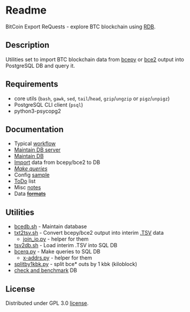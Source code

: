 # Readme

BitCoin Export ReQuests - explore BTC blockchain using [RDB](https://en.wikipedia.org/wiki/Relational_database).

## Description

Utilities set to import BTC blockchain data from [bcepy](https://github.com/tieugene/bcepy) or [bce2](https://github.com/tieugene/bce2) output into PostgreSQL DB and query it.

## Requirements

- core utils (`bash`, `gawk`, `sed`, `tail`/`head`, `gzip`/`ungzip` or `pigz`/`unpigz`)
- PostgreSQL CLI client (`psql`)
- python3-psycopg2

## Documentation

- Typical [workflow](doc/WorkFlow.md)
- [Maintain DB server](doc/DBS.md)
- [Maintain DB](doc/DB.md)
- [Import](doc/ImpEx.md) data from bcepy/bce2 to DB
- _[Make queries](doc/BCERQ.md)_
- Config [sample](doc/bcerq.ini)
- [ToDo](doc/ToDo.md) list
- Misc [notes](doc/Notes.md)
- Data [~~formats~~](doc/Formats.md)

## Utilities

- [bcedb.sh](bcedb.sh) - Maintain database
- [txt2tsv.sh](txt2tsv.sh) - Convert bcepy/bce2 output into interim [.TSV](https://en.wikipedia.org/wiki/Tab-separated_values) data
  - [join_io.py](join_io.py) - helper for them
- [tsv2db.sh](tsv2db.sh) - Load interim .TSV into SQL DB
- [bcerq.py](bcerq.py) - Make queries to SQL DB
  - [x-addrs.py](x-addrs.py) - helper for them
- [splitby1kbk.py](splitby1kbk.py) - split bce* outs by 1 kbk (kiloblock)
- [check and benchmark](test/) DB

## License

Distributed under GPL 3.0 [license](LICENSE).

